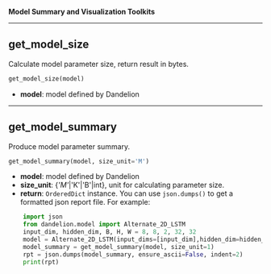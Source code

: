 **Model Summary and Visualization Toolkits**
_______________________________________________________________________


## get_model_size
Calculate model parameter size, return result in bytes.
```python
get_model_size(model)
```
* **model**: model defined by Dandelion

_______________________________________________________________________
## get_model_summary
Produce model parameter summary.
```python
get_model_summary(model, size_unit='M')
```
* **model**: model defined by Dandelion
* **size_unit**: {*'M'*|'K'|'B'|int}, unit for calculating parameter size.
* **return**: `OrderedDict` instance. You can use `json.dumps()` to get a formatted json report file. For example:

```python
    import json
    from dandelion.model import Alternate_2D_LSTM
    input_dim, hidden_dim, B, H, W = 8, 8, 2, 32, 32
    model = Alternate_2D_LSTM(input_dims=[input_dim],hidden_dim=hidden_dim, peephole=True, mode=2)
    model_summary = get_model_summary(model, size_unit=1)
    rpt = json.dumps(model_summary, ensure_ascii=False, indent=2)
    print(rpt)
```
